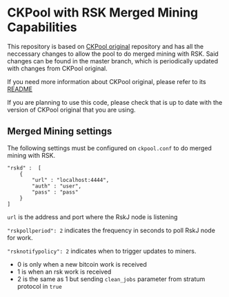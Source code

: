 # CKPool with RSK Merged Mining Capabilities

This repository is based on [CKPool original](https://bitbucket.org/ckolivas/ckpool) repository  and has all the neccessary changes to allow the pool to do merged mining with RSK.
Said changes can be found in the master branch, which is periodically updated with changes from CKPool original.

If you need more information about CKPool original, please refer to its [README](https://github.com/rsksmart/ckpool/blob/master/README_original.md)

If you are planning to use this code, please check that is up to date with the version of CKPool original that you are using.

## Merged Mining settings

The following settings must be configured on `ckpool.conf` to do merged mining with RSK.

```
"rskd" :  [
	{
		"url" : "localhost:4444",
		"auth" : "user",
		"pass" : "pass"
	}
]
```
`url` is the address and port where the RskJ node is listening

`"rskpollperiod": 2` indicates the frequency in seconds to poll RskJ node for work.

`"rsknotifypolicy": 2` indicates when to trigger updates to miners. 
- 0 is only when a new bitcoin work is received 
- 1 is when an rsk work is received  
- 2 is the same as 1 but sending `clean_jobs` parameter from stratum protocol in `true` 
